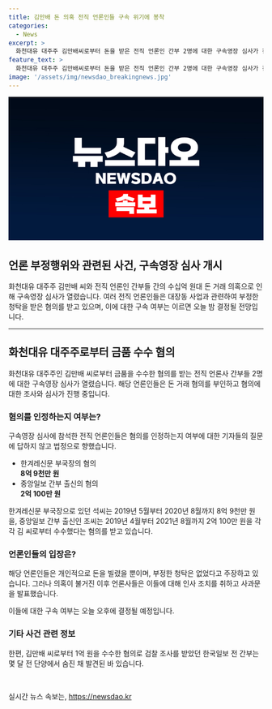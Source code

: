 ```yaml
---
title: 김만배 돈 의혹 전직 언론인들 구속 위기에 봉착
categories:
  - News
excerpt: >
  화천대유 대주주 김만배씨로부터 돈을 받은 전직 언론인 간부 2명에 대한 구속영장 심사가 진행 중입니다. 두 사람은 대장동 사업과 관련한 유리한 기사 작성이나 불리한 기사 막기 등을 부정적으로 요구받은 혐의를 받고 있습니다. 이들에 대한 구속 여부는 오늘 밤 결정될 전망이며, 이에 대한 사건 관련한 지난 사실과 결론은 이호준 기자가 전달했습니다.
feature_text: >
  화천대유 대주주 김만배씨로부터 돈을 받은 전직 언론인 간부 2명에 대한 구속영장 심사가 진행 중입니다. 두 사람은 대장동 사업과 관련한 유리한 기사 작성이나 불리한 기사 막기 등을 부정적으로 요구받은 혐의를 받고 있습니다. 이들에 대한 구속 여부는 오늘 밤 결정될 전망이며, 이에 대한 사건 관련한 지난 사실과 결론은 이호준 기자가 전달했습니다.
image: '/assets/img/newsdao_breakingnews.jpg'
---
```


<p><img src="/assets/img/newsdao_breakingnews.jpg" alt="firstkoreanews 속보" /></p>

<h2>언론 부정행위와 관련된 사건, 구속영장 심사 개시</h2>

<p data-ke-size="size16">화천대유 대주주 김만배 씨와 전직 언론인 간부들 간의 수십억 원대 돈 거래 의혹으로 인해 구속영장 심사가 열렸습니다. 여러 전직 언론인들은 대장동 사업과 관련하여 부정한 청탁을 받은 혐의를 받고 있으며, 이에 대한 구속 여부는 이르면 오늘 밤 결정될 전망입니다.</p>

<hr>

<h2 data-ke-size="size26">화천대유 대주주로부터 금품 수수 혐의</h2>

<p data-ke-size="size16">화천대유 대주주인 김만배 씨로부터 금품을 수수한 혐의를 받는 전직 언론사 간부들 2명에 대한 구속영장 심사가 열렸습니다. 해당 언론인들은 돈 거래 혐의를 부인하고 혐의에 대한 조사와 심사가 진행 중입니다.</p>

<h3>혐의를 인정하는지 여부는?</h3>

<p data-ke-size="size16">구속영장 심사에 참석한 전직 언론인들은 혐의를 인정하는지 여부에 대한 기자들의 질문에 답하지 않고 법정으로 향했습니다.</p>

<ul>
    <li>한겨레신문 부국장의 혐의</li>
    <td style="text-align: center; height: 17px;"><b>8억 9천만 원</b></td>
    <li>중앙일보 간부 출신의 혐의</li>
    <td style="text-align: center; height: 17px;"><b>2억 100만 원</b></td>
</ul>

<p data-ke-size="size16">한겨레신문 부국장으로 있던 석씨는 2019년 5월부터 2020년 8월까지 8억 9천만 원을, 중앙일보 간부 출신인 조씨는 2019년 4월부터 2021년 8월까지 2억 100만 원을 각각 김 씨로부터 수수했다는 혐의를 받고 있습니다.</p>

<h3>언론인들의 입장은?</h3>

<p data-ke-size="size16">해당 언론인들은 개인적으로 돈을 빌렸을 뿐이며, 부정한 청탁은 없었다고 주장하고 있습니다. 그러나 의혹이 불거진 이후 언론사들은 이들에 대해 인사 조치를 취하고 사과문을 발표했습니다.</p>

<p data-ke-size="size16">이들에 대한 구속 여부는 오늘 오후에 결정될 예정입니다.</p>

<h3>기타 사건 관련 정보</h3>

<p data-ke-size="size16">한편, 김만배 씨로부터 1억 원을 수수한 혐의로 검찰 조사를 받았던 한국일보 전 간부는 몇 달 전 단양에서 숨진 채 발견된 바 있습니다.</p>

<p data-ke-size="size16">&nbsp;</p>
실시간 뉴스 속보는, <a href="https://newsdao.kr" rel="dofollow">https://newsdao.kr</a>


